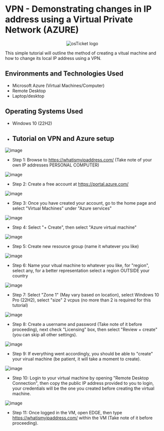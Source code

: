 # VPN - Demonstrating changes in IP address using a Virtual Private Network (AZURE)

<p align="center">
<img src="https://github.com/user-attachments/assets/9757a3b3-2a84-4277-a920-b419589441b0" alt="osTicket logo"/>
</p

<h1>This simple tutorial will outline the method of creating a vitual machine and how to change its local IP address using a VPN.</h1>


<h2>Environments and Technologies Used</h2>

- Microsoft Azure (Virtual Machines/Computer)
- Remote Desktop
- Laptop/desktop

<h2>Operating Systems Used </h2>

- Windows 10 (22H2)

- <h2>Tutorial on VPN and Azure setup</h2>

![image](https://github.com/user-attachments/assets/f90c8351-3aee-4728-bfb2-1217af2c0c2c)


- Step 1: Browse to https://whatismyipaddress.com/ (Take note of your own IP addresses PERSONAL COMPUTER)

![image](https://github.com/user-attachments/assets/7a1d5e54-02b9-436c-9187-6a3b0f0be501)

- Step 2: Create a free account at https://portal.azure.com/

![image](https://github.com/user-attachments/assets/7b10c314-8fe1-43e3-9f9b-703151e0a226)

- Step 3: Once you have created your account, go to the home page and select "Virtual Machines" under "Azure services"

![image](https://github.com/user-attachments/assets/286e357f-d146-476d-a2c3-208d1c6fe3a2)

- Step 4: Select "+ Create", then select "Azure virtual machine"

![image](https://github.com/user-attachments/assets/38cd5c19-ae29-4297-a7b5-969c87f3007a)

- Step 5: Create new resource group (name it whatever you like)

![image](https://github.com/user-attachments/assets/ef450f2e-9c5b-4ed8-869e-07c78bc1b883)

- Step 6: Name your vitual machine to whatever you like, for "region", select any, for a better representation select a region OUTSIDE your country

![image](https://github.com/user-attachments/assets/6aa292fd-3b87-4c94-979a-49ae4c8fc13d)

- Step 7: Select "Zone 1" (May vary based on location), select Windows 10 Pro (22H2), select "size" 2 vcpus (no more than 2 is required for this tutorial)

![image](https://github.com/user-attachments/assets/7f231840-7014-46eb-9f30-2bad36515f41)

- Step 8: Create a username and password (Take note of it before proceeding), next check "Licensing" box, then select "Review + create" (you can skip all other settings).

![image](https://github.com/user-attachments/assets/0c2c40ec-a3a9-4e24-9c91-4d4c9dc99a19)

- Step 9: If everything went accordingly, you should be able to "create" your virual machine (be patient, it will take a moment to create).

![image](https://github.com/user-attachments/assets/24002bc0-8793-444d-bfcc-957cf6db1b6c)

- Step 10: Login to your virtual machine by opening "Remote Desktop Connection", then copy the public IP address provided to you to login, your credentials will be the one you created before creating the virtual machine.

![image](https://github.com/user-attachments/assets/d8d6f3bd-111f-4983-abc4-541864cf72e4)

- Step 11: Once logged in the VM, open EDGE, then type https://whatismyipaddress.com/ within the VM (Take note of it before proceeding).








